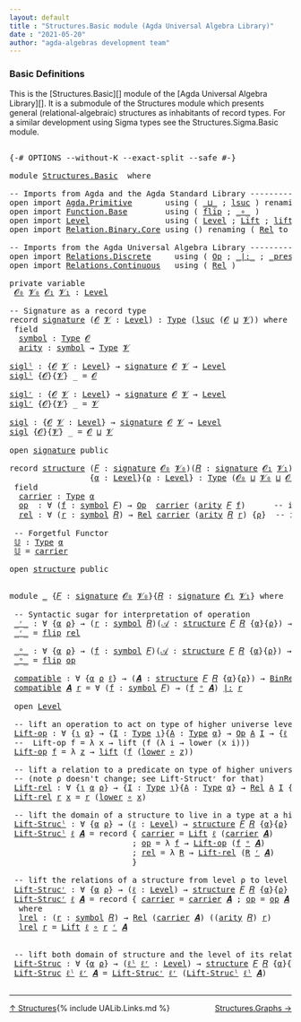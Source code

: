 ```yaml
---
layout: default
title : "Structures.Basic module (Agda Universal Algebra Library)"
date : "2021-05-20"
author: "agda-algebras development team"
---
```


### <a id="basic-definitions">Basic Definitions</a>

This is the [Structures.Basic][] module of the [Agda Universal Algebra Library][]. It is a submodule of the Structures module which presents general (relational-algebraic) structures as inhabitants of record types.  For a similar development using Sigma types see the Structures.Sigma.Basic module.

<pre class="Agda">

<a id="521" class="Symbol">{-#</a> <a id="525" class="Keyword">OPTIONS</a> <a id="533" class="Pragma">--without-K</a> <a id="545" class="Pragma">--exact-split</a> <a id="559" class="Pragma">--safe</a> <a id="566" class="Symbol">#-}</a>

<a id="571" class="Keyword">module</a> <a id="578" href="Structures.Basic.html" class="Module">Structures.Basic</a>  <a id="596" class="Keyword">where</a>

<a id="603" class="Comment">-- Imports from Agda and the Agda Standard Library -----------------------------</a>
<a id="684" class="Keyword">open</a> <a id="689" class="Keyword">import</a> <a id="696" href="Agda.Primitive.html" class="Module">Agda.Primitive</a>       <a id="717" class="Keyword">using</a> <a id="723" class="Symbol">(</a> <a id="725" href="Agda.Primitive.html#810" class="Primitive Operator">_⊔_</a> <a id="729" class="Symbol">;</a> <a id="731" href="Agda.Primitive.html#780" class="Primitive">lsuc</a> <a id="736" class="Symbol">)</a> <a id="738" class="Keyword">renaming</a> <a id="747" class="Symbol">(</a> <a id="749" href="Agda.Primitive.html#326" class="Primitive">Set</a> <a id="753" class="Symbol">to</a> <a id="756" class="Primitive">Type</a> <a id="761" class="Symbol">)</a>
<a id="763" class="Keyword">open</a> <a id="768" class="Keyword">import</a> <a id="775" href="Function.Base.html" class="Module">Function.Base</a>        <a id="796" class="Keyword">using</a> <a id="802" class="Symbol">(</a> <a id="804" href="Function.Base.html#1554" class="Function">flip</a> <a id="809" class="Symbol">;</a> <a id="811" href="Function.Base.html#1031" class="Function Operator">_∘_</a> <a id="815" class="Symbol">)</a>
<a id="817" class="Keyword">open</a> <a id="822" class="Keyword">import</a> <a id="829" href="Level.html" class="Module">Level</a>                <a id="850" class="Keyword">using</a> <a id="856" class="Symbol">(</a> <a id="858" href="Agda.Primitive.html#597" class="Postulate">Level</a> <a id="864" class="Symbol">;</a> <a id="866" href="Level.html#400" class="Record">Lift</a> <a id="871" class="Symbol">;</a> <a id="873" href="Level.html#457" class="InductiveConstructor">lift</a> <a id="878" class="Symbol">;</a> <a id="880" href="Level.html#470" class="Field">lower</a> <a id="886" class="Symbol">)</a>
<a id="888" class="Keyword">open</a> <a id="893" class="Keyword">import</a> <a id="900" href="Relation.Binary.Core.html" class="Module">Relation.Binary.Core</a> <a id="921" class="Keyword">using</a> <a id="927" class="Symbol">()</a> <a id="930" class="Keyword">renaming</a> <a id="939" class="Symbol">(</a> <a id="941" href="Relation.Binary.Core.html#882" class="Function">Rel</a> <a id="945" class="Symbol">to</a> <a id="948" class="Function">BinRel</a> <a id="955" class="Symbol">)</a>

<a id="958" class="Comment">-- Imports from the Agda Universal Algebra Library -----------------------------</a>
<a id="1039" class="Keyword">open</a> <a id="1044" class="Keyword">import</a> <a id="1051" href="Relations.Discrete.html" class="Module">Relations.Discrete</a>     <a id="1074" class="Keyword">using</a> <a id="1080" class="Symbol">(</a> <a id="1082" href="Relations.Discrete.html#5621" class="Function">Op</a> <a id="1085" class="Symbol">;</a> <a id="1087" href="Relations.Discrete.html#6538" class="Function Operator">_|:_</a> <a id="1092" class="Symbol">;</a> <a id="1094" href="Relations.Discrete.html#6364" class="Function Operator">_preserves_</a> <a id="1106" class="Symbol">)</a>
<a id="1108" class="Keyword">open</a> <a id="1113" class="Keyword">import</a> <a id="1120" href="Relations.Continuous.html" class="Module">Relations.Continuous</a>   <a id="1143" class="Keyword">using</a> <a id="1149" class="Symbol">(</a> <a id="1151" href="Relations.Continuous.html#3907" class="Function">Rel</a> <a id="1155" class="Symbol">)</a>

<a id="1158" class="Keyword">private</a> <a id="1166" class="Keyword">variable</a>
 <a id="1176" href="Structures.Basic.html#1176" class="Generalizable">𝓞₀</a> <a id="1179" href="Structures.Basic.html#1179" class="Generalizable">𝓥₀</a> <a id="1182" href="Structures.Basic.html#1182" class="Generalizable">𝓞₁</a> <a id="1185" href="Structures.Basic.html#1185" class="Generalizable">𝓥₁</a> <a id="1188" class="Symbol">:</a> <a id="1190" href="Agda.Primitive.html#597" class="Postulate">Level</a>

<a id="1197" class="Comment">-- Signature as a record type</a>
<a id="1227" class="Keyword">record</a> <a id="signature"></a><a id="1234" href="Structures.Basic.html#1234" class="Record">signature</a> <a id="1244" class="Symbol">(</a><a id="1245" href="Structures.Basic.html#1245" class="Bound">𝓞</a> <a id="1247" href="Structures.Basic.html#1247" class="Bound">𝓥</a> <a id="1249" class="Symbol">:</a> <a id="1251" href="Agda.Primitive.html#597" class="Postulate">Level</a><a id="1256" class="Symbol">)</a> <a id="1258" class="Symbol">:</a> <a id="1260" href="Structures.Basic.html#756" class="Primitive">Type</a> <a id="1265" class="Symbol">(</a><a id="1266" href="Agda.Primitive.html#780" class="Primitive">lsuc</a> <a id="1271" class="Symbol">(</a><a id="1272" href="Structures.Basic.html#1245" class="Bound">𝓞</a> <a id="1274" href="Agda.Primitive.html#810" class="Primitive Operator">⊔</a> <a id="1276" href="Structures.Basic.html#1247" class="Bound">𝓥</a><a id="1277" class="Symbol">))</a> <a id="1280" class="Keyword">where</a>
 <a id="1287" class="Keyword">field</a>
  <a id="signature.symbol"></a><a id="1295" href="Structures.Basic.html#1295" class="Field">symbol</a> <a id="1302" class="Symbol">:</a> <a id="1304" href="Structures.Basic.html#756" class="Primitive">Type</a> <a id="1309" href="Structures.Basic.html#1245" class="Bound">𝓞</a>
  <a id="signature.arity"></a><a id="1313" href="Structures.Basic.html#1313" class="Field">arity</a> <a id="1319" class="Symbol">:</a> <a id="1321" href="Structures.Basic.html#1295" class="Field">symbol</a> <a id="1328" class="Symbol">→</a> <a id="1330" href="Structures.Basic.html#756" class="Primitive">Type</a> <a id="1335" href="Structures.Basic.html#1247" class="Bound">𝓥</a>

<a id="siglˡ"></a><a id="1338" href="Structures.Basic.html#1338" class="Function">siglˡ</a> <a id="1344" class="Symbol">:</a> <a id="1346" class="Symbol">{</a><a id="1347" href="Structures.Basic.html#1347" class="Bound">𝓞</a> <a id="1349" href="Structures.Basic.html#1349" class="Bound">𝓥</a> <a id="1351" class="Symbol">:</a> <a id="1353" href="Agda.Primitive.html#597" class="Postulate">Level</a><a id="1358" class="Symbol">}</a> <a id="1360" class="Symbol">→</a> <a id="1362" href="Structures.Basic.html#1234" class="Record">signature</a> <a id="1372" href="Structures.Basic.html#1347" class="Bound">𝓞</a> <a id="1374" href="Structures.Basic.html#1349" class="Bound">𝓥</a> <a id="1376" class="Symbol">→</a> <a id="1378" href="Agda.Primitive.html#597" class="Postulate">Level</a>
<a id="1384" href="Structures.Basic.html#1338" class="Function">siglˡ</a> <a id="1390" class="Symbol">{</a><a id="1391" href="Structures.Basic.html#1391" class="Bound">𝓞</a><a id="1392" class="Symbol">}{</a><a id="1394" href="Structures.Basic.html#1394" class="Bound">𝓥</a><a id="1395" class="Symbol">}</a> <a id="1397" class="Symbol">_</a> <a id="1399" class="Symbol">=</a> <a id="1401" href="Structures.Basic.html#1391" class="Bound">𝓞</a>

<a id="siglʳ"></a><a id="1404" href="Structures.Basic.html#1404" class="Function">siglʳ</a> <a id="1410" class="Symbol">:</a> <a id="1412" class="Symbol">{</a><a id="1413" href="Structures.Basic.html#1413" class="Bound">𝓞</a> <a id="1415" href="Structures.Basic.html#1415" class="Bound">𝓥</a> <a id="1417" class="Symbol">:</a> <a id="1419" href="Agda.Primitive.html#597" class="Postulate">Level</a><a id="1424" class="Symbol">}</a> <a id="1426" class="Symbol">→</a> <a id="1428" href="Structures.Basic.html#1234" class="Record">signature</a> <a id="1438" href="Structures.Basic.html#1413" class="Bound">𝓞</a> <a id="1440" href="Structures.Basic.html#1415" class="Bound">𝓥</a> <a id="1442" class="Symbol">→</a> <a id="1444" href="Agda.Primitive.html#597" class="Postulate">Level</a>
<a id="1450" href="Structures.Basic.html#1404" class="Function">siglʳ</a> <a id="1456" class="Symbol">{</a><a id="1457" href="Structures.Basic.html#1457" class="Bound">𝓞</a><a id="1458" class="Symbol">}{</a><a id="1460" href="Structures.Basic.html#1460" class="Bound">𝓥</a><a id="1461" class="Symbol">}</a> <a id="1463" class="Symbol">_</a> <a id="1465" class="Symbol">=</a> <a id="1467" href="Structures.Basic.html#1460" class="Bound">𝓥</a>

<a id="sigl"></a><a id="1470" href="Structures.Basic.html#1470" class="Function">sigl</a> <a id="1475" class="Symbol">:</a> <a id="1477" class="Symbol">{</a><a id="1478" href="Structures.Basic.html#1478" class="Bound">𝓞</a> <a id="1480" href="Structures.Basic.html#1480" class="Bound">𝓥</a> <a id="1482" class="Symbol">:</a> <a id="1484" href="Agda.Primitive.html#597" class="Postulate">Level</a><a id="1489" class="Symbol">}</a> <a id="1491" class="Symbol">→</a> <a id="1493" href="Structures.Basic.html#1234" class="Record">signature</a> <a id="1503" href="Structures.Basic.html#1478" class="Bound">𝓞</a> <a id="1505" href="Structures.Basic.html#1480" class="Bound">𝓥</a> <a id="1507" class="Symbol">→</a> <a id="1509" href="Agda.Primitive.html#597" class="Postulate">Level</a>
<a id="1515" href="Structures.Basic.html#1470" class="Function">sigl</a> <a id="1520" class="Symbol">{</a><a id="1521" href="Structures.Basic.html#1521" class="Bound">𝓞</a><a id="1522" class="Symbol">}{</a><a id="1524" href="Structures.Basic.html#1524" class="Bound">𝓥</a><a id="1525" class="Symbol">}</a> <a id="1527" class="Symbol">_</a> <a id="1529" class="Symbol">=</a> <a id="1531" href="Structures.Basic.html#1521" class="Bound">𝓞</a> <a id="1533" href="Agda.Primitive.html#810" class="Primitive Operator">⊔</a> <a id="1535" href="Structures.Basic.html#1524" class="Bound">𝓥</a>

<a id="1538" class="Keyword">open</a> <a id="1543" href="Structures.Basic.html#1234" class="Module">signature</a> <a id="1553" class="Keyword">public</a>

<a id="1561" class="Keyword">record</a> <a id="structure"></a><a id="1568" href="Structures.Basic.html#1568" class="Record">structure</a> <a id="1578" class="Symbol">(</a><a id="1579" href="Structures.Basic.html#1579" class="Bound">𝐹</a> <a id="1581" class="Symbol">:</a> <a id="1583" href="Structures.Basic.html#1234" class="Record">signature</a> <a id="1593" href="Structures.Basic.html#1176" class="Generalizable">𝓞₀</a> <a id="1596" href="Structures.Basic.html#1179" class="Generalizable">𝓥₀</a><a id="1598" class="Symbol">)(</a><a id="1600" href="Structures.Basic.html#1600" class="Bound">𝑅</a> <a id="1602" class="Symbol">:</a> <a id="1604" href="Structures.Basic.html#1234" class="Record">signature</a> <a id="1614" href="Structures.Basic.html#1182" class="Generalizable">𝓞₁</a> <a id="1617" href="Structures.Basic.html#1185" class="Generalizable">𝓥₁</a><a id="1619" class="Symbol">)</a>
                 <a id="1638" class="Symbol">{</a><a id="1639" href="Structures.Basic.html#1639" class="Bound">α</a> <a id="1641" class="Symbol">:</a> <a id="1643" href="Agda.Primitive.html#597" class="Postulate">Level</a><a id="1648" class="Symbol">}{</a><a id="1650" href="Structures.Basic.html#1650" class="Bound">ρ</a> <a id="1652" class="Symbol">:</a> <a id="1654" href="Agda.Primitive.html#597" class="Postulate">Level</a><a id="1659" class="Symbol">}</a> <a id="1661" class="Symbol">:</a> <a id="1663" href="Structures.Basic.html#756" class="Primitive">Type</a> <a id="1668" class="Symbol">(</a><a id="1669" href="Structures.Basic.html#1593" class="Bound">𝓞₀</a> <a id="1672" href="Agda.Primitive.html#810" class="Primitive Operator">⊔</a> <a id="1674" href="Structures.Basic.html#1596" class="Bound">𝓥₀</a> <a id="1677" href="Agda.Primitive.html#810" class="Primitive Operator">⊔</a> <a id="1679" href="Structures.Basic.html#1614" class="Bound">𝓞₁</a> <a id="1682" href="Agda.Primitive.html#810" class="Primitive Operator">⊔</a> <a id="1684" href="Structures.Basic.html#1617" class="Bound">𝓥₁</a> <a id="1687" href="Agda.Primitive.html#810" class="Primitive Operator">⊔</a> <a id="1689" class="Symbol">(</a><a id="1690" href="Agda.Primitive.html#780" class="Primitive">lsuc</a> <a id="1695" class="Symbol">(</a><a id="1696" href="Structures.Basic.html#1639" class="Bound">α</a> <a id="1698" href="Agda.Primitive.html#810" class="Primitive Operator">⊔</a> <a id="1700" href="Structures.Basic.html#1650" class="Bound">ρ</a><a id="1701" class="Symbol">)))</a> <a id="1705" class="Keyword">where</a>
 <a id="1712" class="Keyword">field</a>
  <a id="structure.carrier"></a><a id="1720" href="Structures.Basic.html#1720" class="Field">carrier</a> <a id="1728" class="Symbol">:</a> <a id="1730" href="Structures.Basic.html#756" class="Primitive">Type</a> <a id="1735" href="Structures.Basic.html#1639" class="Bound">α</a>
  <a id="structure.op"></a><a id="1739" href="Structures.Basic.html#1739" class="Field">op</a>  <a id="1743" class="Symbol">:</a> <a id="1745" class="Symbol">∀</a> <a id="1747" class="Symbol">(</a><a id="1748" href="Structures.Basic.html#1748" class="Bound">f</a> <a id="1750" class="Symbol">:</a> <a id="1752" href="Structures.Basic.html#1295" class="Field">symbol</a> <a id="1759" href="Structures.Basic.html#1579" class="Bound">𝐹</a><a id="1760" class="Symbol">)</a> <a id="1762" class="Symbol">→</a> <a id="1764" href="Relations.Discrete.html#5621" class="Function">Op</a>  <a id="1768" href="Structures.Basic.html#1720" class="Field">carrier</a> <a id="1776" class="Symbol">(</a><a id="1777" href="Structures.Basic.html#1313" class="Field">arity</a> <a id="1783" href="Structures.Basic.html#1579" class="Bound">𝐹</a> <a id="1785" href="Structures.Basic.html#1748" class="Bound">f</a><a id="1786" class="Symbol">)</a>      <a id="1793" class="Comment">-- interpret. of operations</a>
  <a id="structure.rel"></a><a id="1823" href="Structures.Basic.html#1823" class="Field">rel</a> <a id="1827" class="Symbol">:</a> <a id="1829" class="Symbol">∀</a> <a id="1831" class="Symbol">(</a><a id="1832" href="Structures.Basic.html#1832" class="Bound">r</a> <a id="1834" class="Symbol">:</a> <a id="1836" href="Structures.Basic.html#1295" class="Field">symbol</a> <a id="1843" href="Structures.Basic.html#1600" class="Bound">𝑅</a><a id="1844" class="Symbol">)</a> <a id="1846" class="Symbol">→</a> <a id="1848" href="Relations.Continuous.html#3907" class="Function">Rel</a> <a id="1852" href="Structures.Basic.html#1720" class="Field">carrier</a> <a id="1860" class="Symbol">(</a><a id="1861" href="Structures.Basic.html#1313" class="Field">arity</a> <a id="1867" href="Structures.Basic.html#1600" class="Bound">𝑅</a> <a id="1869" href="Structures.Basic.html#1832" class="Bound">r</a><a id="1870" class="Symbol">)</a> <a id="1872" class="Symbol">{</a><a id="1873" href="Structures.Basic.html#1650" class="Bound">ρ</a><a id="1874" class="Symbol">}</a>  <a id="1877" class="Comment">-- interpret. of relations</a>

 <a id="1906" class="Comment">-- Forgetful Functor</a>
 <a id="structure.𝕌"></a><a id="1928" href="Structures.Basic.html#1928" class="Function">𝕌</a> <a id="1930" class="Symbol">:</a> <a id="1932" href="Structures.Basic.html#756" class="Primitive">Type</a> <a id="1937" href="Structures.Basic.html#1639" class="Bound">α</a>
 <a id="1940" href="Structures.Basic.html#1928" class="Function">𝕌</a> <a id="1942" class="Symbol">=</a> <a id="1944" href="Structures.Basic.html#1720" class="Field">carrier</a>

<a id="1953" class="Keyword">open</a> <a id="1958" href="Structures.Basic.html#1568" class="Module">structure</a> <a id="1968" class="Keyword">public</a>


<a id="1977" class="Keyword">module</a> <a id="1984" href="Structures.Basic.html#1984" class="Module">_</a> <a id="1986" class="Symbol">{</a><a id="1987" href="Structures.Basic.html#1987" class="Bound">𝐹</a> <a id="1989" class="Symbol">:</a> <a id="1991" href="Structures.Basic.html#1234" class="Record">signature</a> <a id="2001" href="Structures.Basic.html#1176" class="Generalizable">𝓞₀</a> <a id="2004" href="Structures.Basic.html#1179" class="Generalizable">𝓥₀</a><a id="2006" class="Symbol">}{</a><a id="2008" href="Structures.Basic.html#2008" class="Bound">𝑅</a> <a id="2010" class="Symbol">:</a> <a id="2012" href="Structures.Basic.html#1234" class="Record">signature</a> <a id="2022" href="Structures.Basic.html#1182" class="Generalizable">𝓞₁</a> <a id="2025" href="Structures.Basic.html#1185" class="Generalizable">𝓥₁</a><a id="2027" class="Symbol">}</a> <a id="2029" class="Keyword">where</a>

 <a id="2037" class="Comment">-- Syntactic sugar for interpretation of operation</a>
 <a id="2089" href="Structures.Basic.html#2089" class="Function Operator">_ʳ_</a> <a id="2093" class="Symbol">:</a> <a id="2095" class="Symbol">∀</a> <a id="2097" class="Symbol">{</a><a id="2098" href="Structures.Basic.html#2098" class="Bound">α</a> <a id="2100" href="Structures.Basic.html#2100" class="Bound">ρ</a><a id="2101" class="Symbol">}</a> <a id="2103" class="Symbol">→</a> <a id="2105" class="Symbol">(</a><a id="2106" href="Structures.Basic.html#2106" class="Bound">r</a> <a id="2108" class="Symbol">:</a> <a id="2110" href="Structures.Basic.html#1295" class="Field">symbol</a> <a id="2117" href="Structures.Basic.html#2008" class="Bound">𝑅</a><a id="2118" class="Symbol">)(</a><a id="2120" href="Structures.Basic.html#2120" class="Bound">𝒜</a> <a id="2122" class="Symbol">:</a> <a id="2124" href="Structures.Basic.html#1568" class="Record">structure</a> <a id="2134" href="Structures.Basic.html#1987" class="Bound">𝐹</a> <a id="2136" href="Structures.Basic.html#2008" class="Bound">𝑅</a> <a id="2138" class="Symbol">{</a><a id="2139" href="Structures.Basic.html#2098" class="Bound">α</a><a id="2140" class="Symbol">}{</a><a id="2142" href="Structures.Basic.html#2100" class="Bound">ρ</a><a id="2143" class="Symbol">})</a> <a id="2146" class="Symbol">→</a> <a id="2148" href="Relations.Continuous.html#3907" class="Function">Rel</a> <a id="2152" class="Symbol">(</a><a id="2153" href="Structures.Basic.html#1720" class="Field">carrier</a> <a id="2161" href="Structures.Basic.html#2120" class="Bound">𝒜</a><a id="2162" class="Symbol">)</a> <a id="2164" class="Symbol">((</a><a id="2166" href="Structures.Basic.html#1313" class="Field">arity</a> <a id="2172" href="Structures.Basic.html#2008" class="Bound">𝑅</a><a id="2173" class="Symbol">)</a> <a id="2175" href="Structures.Basic.html#2106" class="Bound">r</a><a id="2176" class="Symbol">)</a> <a id="2178" class="Symbol">{</a><a id="2179" href="Structures.Basic.html#2100" class="Bound">ρ</a><a id="2180" class="Symbol">}</a>
 <a id="2183" href="Structures.Basic.html#2089" class="Function Operator">_ʳ_</a> <a id="2187" class="Symbol">=</a> <a id="2189" href="Function.Base.html#1554" class="Function">flip</a> <a id="2194" href="Structures.Basic.html#1823" class="Field">rel</a>

 <a id="2200" href="Structures.Basic.html#2200" class="Function Operator">_ᵒ_</a> <a id="2204" class="Symbol">:</a> <a id="2206" class="Symbol">∀</a> <a id="2208" class="Symbol">{</a><a id="2209" href="Structures.Basic.html#2209" class="Bound">α</a> <a id="2211" href="Structures.Basic.html#2211" class="Bound">ρ</a><a id="2212" class="Symbol">}</a> <a id="2214" class="Symbol">→</a> <a id="2216" class="Symbol">(</a><a id="2217" href="Structures.Basic.html#2217" class="Bound">f</a> <a id="2219" class="Symbol">:</a> <a id="2221" href="Structures.Basic.html#1295" class="Field">symbol</a> <a id="2228" href="Structures.Basic.html#1987" class="Bound">𝐹</a><a id="2229" class="Symbol">)(</a><a id="2231" href="Structures.Basic.html#2231" class="Bound">𝒜</a> <a id="2233" class="Symbol">:</a> <a id="2235" href="Structures.Basic.html#1568" class="Record">structure</a> <a id="2245" href="Structures.Basic.html#1987" class="Bound">𝐹</a> <a id="2247" href="Structures.Basic.html#2008" class="Bound">𝑅</a> <a id="2249" class="Symbol">{</a><a id="2250" href="Structures.Basic.html#2209" class="Bound">α</a><a id="2251" class="Symbol">}{</a><a id="2253" href="Structures.Basic.html#2211" class="Bound">ρ</a><a id="2254" class="Symbol">})</a> <a id="2257" class="Symbol">→</a> <a id="2259" href="Relations.Discrete.html#5621" class="Function">Op</a> <a id="2262" class="Symbol">(</a><a id="2263" href="Structures.Basic.html#1720" class="Field">carrier</a> <a id="2271" href="Structures.Basic.html#2231" class="Bound">𝒜</a><a id="2272" class="Symbol">)((</a><a id="2275" href="Structures.Basic.html#1313" class="Field">arity</a> <a id="2281" href="Structures.Basic.html#1987" class="Bound">𝐹</a><a id="2282" class="Symbol">)</a> <a id="2284" href="Structures.Basic.html#2217" class="Bound">f</a><a id="2285" class="Symbol">)</a>
 <a id="2288" href="Structures.Basic.html#2200" class="Function Operator">_ᵒ_</a> <a id="2292" class="Symbol">=</a> <a id="2294" href="Function.Base.html#1554" class="Function">flip</a> <a id="2299" href="Structures.Basic.html#1739" class="Field">op</a>

 <a id="2304" href="Structures.Basic.html#2304" class="Function">compatible</a> <a id="2315" class="Symbol">:</a> <a id="2317" class="Symbol">∀</a> <a id="2319" class="Symbol">{</a><a id="2320" href="Structures.Basic.html#2320" class="Bound">α</a> <a id="2322" href="Structures.Basic.html#2322" class="Bound">ρ</a> <a id="2324" href="Structures.Basic.html#2324" class="Bound">ℓ</a><a id="2325" class="Symbol">}</a> <a id="2327" class="Symbol">→</a> <a id="2329" class="Symbol">(</a><a id="2330" href="Structures.Basic.html#2330" class="Bound">𝑨</a> <a id="2332" class="Symbol">:</a> <a id="2334" href="Structures.Basic.html#1568" class="Record">structure</a> <a id="2344" href="Structures.Basic.html#1987" class="Bound">𝐹</a> <a id="2346" href="Structures.Basic.html#2008" class="Bound">𝑅</a> <a id="2348" class="Symbol">{</a><a id="2349" href="Structures.Basic.html#2320" class="Bound">α</a><a id="2350" class="Symbol">}{</a><a id="2352" href="Structures.Basic.html#2322" class="Bound">ρ</a><a id="2353" class="Symbol">})</a> <a id="2356" class="Symbol">→</a> <a id="2358" href="Structures.Basic.html#948" class="Function">BinRel</a> <a id="2365" class="Symbol">(</a><a id="2366" href="Structures.Basic.html#1720" class="Field">carrier</a> <a id="2374" href="Structures.Basic.html#2330" class="Bound">𝑨</a><a id="2375" class="Symbol">)</a> <a id="2377" href="Structures.Basic.html#2324" class="Bound">ℓ</a> <a id="2379" class="Symbol">→</a> <a id="2381" href="Structures.Basic.html#756" class="Primitive">Type</a> <a id="2386" class="Symbol">_</a>
 <a id="2389" href="Structures.Basic.html#2304" class="Function">compatible</a> <a id="2400" href="Structures.Basic.html#2400" class="Bound">𝑨</a> <a id="2402" href="Structures.Basic.html#2402" class="Bound">r</a> <a id="2404" class="Symbol">=</a> <a id="2406" class="Symbol">∀</a> <a id="2408" class="Symbol">(</a><a id="2409" href="Structures.Basic.html#2409" class="Bound">f</a> <a id="2411" class="Symbol">:</a> <a id="2413" href="Structures.Basic.html#1295" class="Field">symbol</a> <a id="2420" href="Structures.Basic.html#1987" class="Bound">𝐹</a><a id="2421" class="Symbol">)</a> <a id="2423" class="Symbol">→</a> <a id="2425" class="Symbol">(</a><a id="2426" href="Structures.Basic.html#2409" class="Bound">f</a> <a id="2428" href="Structures.Basic.html#2200" class="Function Operator">ᵒ</a> <a id="2430" href="Structures.Basic.html#2400" class="Bound">𝑨</a><a id="2431" class="Symbol">)</a> <a id="2433" href="Relations.Discrete.html#6538" class="Function Operator">|:</a> <a id="2436" href="Structures.Basic.html#2402" class="Bound">r</a>

 <a id="2440" class="Keyword">open</a> <a id="2445" href="Level.html" class="Module">Level</a>

 <a id="2453" class="Comment">-- lift an operation to act on type of higher universe level</a>
 <a id="2515" href="Structures.Basic.html#2515" class="Function">Lift-op</a> <a id="2523" class="Symbol">:</a> <a id="2525" class="Symbol">∀</a> <a id="2527" class="Symbol">{</a><a id="2528" href="Structures.Basic.html#2528" class="Bound">ι</a> <a id="2530" href="Structures.Basic.html#2530" class="Bound">α</a><a id="2531" class="Symbol">}</a> <a id="2533" class="Symbol">→</a> <a id="2535" class="Symbol">{</a><a id="2536" href="Structures.Basic.html#2536" class="Bound">I</a> <a id="2538" class="Symbol">:</a> <a id="2540" href="Structures.Basic.html#756" class="Primitive">Type</a> <a id="2545" href="Structures.Basic.html#2528" class="Bound">ι</a><a id="2546" class="Symbol">}{</a><a id="2548" href="Structures.Basic.html#2548" class="Bound">A</a> <a id="2550" class="Symbol">:</a> <a id="2552" href="Structures.Basic.html#756" class="Primitive">Type</a> <a id="2557" href="Structures.Basic.html#2530" class="Bound">α</a><a id="2558" class="Symbol">}</a> <a id="2560" class="Symbol">→</a> <a id="2562" href="Relations.Discrete.html#5621" class="Function">Op</a> <a id="2565" href="Structures.Basic.html#2548" class="Bound">A</a> <a id="2567" href="Structures.Basic.html#2536" class="Bound">I</a> <a id="2569" class="Symbol">→</a> <a id="2571" class="Symbol">{</a><a id="2572" href="Structures.Basic.html#2572" class="Bound">ℓ</a> <a id="2574" class="Symbol">:</a> <a id="2576" href="Agda.Primitive.html#597" class="Postulate">Level</a><a id="2581" class="Symbol">}</a> <a id="2583" class="Symbol">→</a> <a id="2585" href="Relations.Discrete.html#5621" class="Function">Op</a> <a id="2588" class="Symbol">(</a><a id="2589" href="Level.html#400" class="Record">Lift</a> <a id="2594" href="Structures.Basic.html#2572" class="Bound">ℓ</a> <a id="2596" href="Structures.Basic.html#2548" class="Bound">A</a><a id="2597" class="Symbol">)</a> <a id="2599" href="Structures.Basic.html#2536" class="Bound">I</a>
 <a id="2602" class="Comment">--  Lift-op f = λ x → lift (f (λ i → lower (x i)))</a>
 <a id="2654" href="Structures.Basic.html#2515" class="Function">Lift-op</a> <a id="2662" href="Structures.Basic.html#2662" class="Bound">f</a> <a id="2664" class="Symbol">=</a> <a id="2666" class="Symbol">λ</a> <a id="2668" href="Structures.Basic.html#2668" class="Bound">z</a> <a id="2670" class="Symbol">→</a> <a id="2672" href="Level.html#457" class="InductiveConstructor">lift</a> <a id="2677" class="Symbol">(</a><a id="2678" href="Structures.Basic.html#2662" class="Bound">f</a> <a id="2680" class="Symbol">(</a><a id="2681" href="Level.html#470" class="Field">lower</a> <a id="2687" href="Function.Base.html#1031" class="Function Operator">∘</a> <a id="2689" href="Structures.Basic.html#2668" class="Bound">z</a><a id="2690" class="Symbol">))</a>

 <a id="2695" class="Comment">-- lift a relation to a predicate on type of higher universe level</a>
 <a id="2763" class="Comment">-- (note ρ doesn&#39;t change; see Lift-Structʳ for that)</a>
 <a id="2818" href="Structures.Basic.html#2818" class="Function">Lift-rel</a> <a id="2827" class="Symbol">:</a> <a id="2829" class="Symbol">∀</a> <a id="2831" class="Symbol">{</a><a id="2832" href="Structures.Basic.html#2832" class="Bound">ι</a> <a id="2834" href="Structures.Basic.html#2834" class="Bound">α</a> <a id="2836" href="Structures.Basic.html#2836" class="Bound">ρ</a><a id="2837" class="Symbol">}</a> <a id="2839" class="Symbol">→</a> <a id="2841" class="Symbol">{</a><a id="2842" href="Structures.Basic.html#2842" class="Bound">I</a> <a id="2844" class="Symbol">:</a> <a id="2846" href="Structures.Basic.html#756" class="Primitive">Type</a> <a id="2851" href="Structures.Basic.html#2832" class="Bound">ι</a><a id="2852" class="Symbol">}{</a><a id="2854" href="Structures.Basic.html#2854" class="Bound">A</a> <a id="2856" class="Symbol">:</a> <a id="2858" href="Structures.Basic.html#756" class="Primitive">Type</a> <a id="2863" href="Structures.Basic.html#2834" class="Bound">α</a><a id="2864" class="Symbol">}</a> <a id="2866" class="Symbol">→</a> <a id="2868" href="Relations.Continuous.html#3907" class="Function">Rel</a> <a id="2872" href="Structures.Basic.html#2854" class="Bound">A</a> <a id="2874" href="Structures.Basic.html#2842" class="Bound">I</a> <a id="2876" class="Symbol">{</a><a id="2877" href="Structures.Basic.html#2836" class="Bound">ρ</a><a id="2878" class="Symbol">}</a> <a id="2880" class="Symbol">→</a> <a id="2882" class="Symbol">{</a><a id="2883" href="Structures.Basic.html#2883" class="Bound">ℓ</a> <a id="2885" class="Symbol">:</a> <a id="2887" href="Agda.Primitive.html#597" class="Postulate">Level</a><a id="2892" class="Symbol">}</a> <a id="2894" class="Symbol">→</a> <a id="2896" href="Relations.Continuous.html#3907" class="Function">Rel</a> <a id="2900" class="Symbol">(</a><a id="2901" href="Level.html#400" class="Record">Lift</a> <a id="2906" href="Structures.Basic.html#2883" class="Bound">ℓ</a> <a id="2908" href="Structures.Basic.html#2854" class="Bound">A</a><a id="2909" class="Symbol">)</a> <a id="2911" href="Structures.Basic.html#2842" class="Bound">I</a><a id="2912" class="Symbol">{</a><a id="2913" href="Structures.Basic.html#2836" class="Bound">ρ</a><a id="2914" class="Symbol">}</a>
 <a id="2917" href="Structures.Basic.html#2818" class="Function">Lift-rel</a> <a id="2926" href="Structures.Basic.html#2926" class="Bound">r</a> <a id="2928" href="Structures.Basic.html#2928" class="Bound">x</a> <a id="2930" class="Symbol">=</a> <a id="2932" href="Structures.Basic.html#2926" class="Bound">r</a> <a id="2934" class="Symbol">(</a><a id="2935" href="Level.html#470" class="Field">lower</a> <a id="2941" href="Function.Base.html#1031" class="Function Operator">∘</a> <a id="2943" href="Structures.Basic.html#2928" class="Bound">x</a><a id="2944" class="Symbol">)</a>

 <a id="2948" class="Comment">-- lift the domain of a structure to live in a type at a higher universe level</a>
 <a id="3028" href="Structures.Basic.html#3028" class="Function">Lift-Strucˡ</a> <a id="3040" class="Symbol">:</a> <a id="3042" class="Symbol">∀</a> <a id="3044" class="Symbol">{</a><a id="3045" href="Structures.Basic.html#3045" class="Bound">α</a> <a id="3047" href="Structures.Basic.html#3047" class="Bound">ρ</a><a id="3048" class="Symbol">}</a> <a id="3050" class="Symbol">→</a> <a id="3052" class="Symbol">(</a><a id="3053" href="Structures.Basic.html#3053" class="Bound">ℓ</a> <a id="3055" class="Symbol">:</a> <a id="3057" href="Agda.Primitive.html#597" class="Postulate">Level</a><a id="3062" class="Symbol">)</a> <a id="3064" class="Symbol">→</a> <a id="3066" href="Structures.Basic.html#1568" class="Record">structure</a> <a id="3076" href="Structures.Basic.html#1987" class="Bound">𝐹</a> <a id="3078" href="Structures.Basic.html#2008" class="Bound">𝑅</a> <a id="3080" class="Symbol">{</a><a id="3081" href="Structures.Basic.html#3045" class="Bound">α</a><a id="3082" class="Symbol">}{</a><a id="3084" href="Structures.Basic.html#3047" class="Bound">ρ</a><a id="3085" class="Symbol">}</a> <a id="3087" class="Symbol">→</a> <a id="3089" href="Structures.Basic.html#1568" class="Record">structure</a> <a id="3099" href="Structures.Basic.html#1987" class="Bound">𝐹</a> <a id="3101" href="Structures.Basic.html#2008" class="Bound">𝑅</a>  <a id="3104" class="Symbol">{</a><a id="3105" href="Structures.Basic.html#3045" class="Bound">α</a> <a id="3107" href="Agda.Primitive.html#810" class="Primitive Operator">⊔</a> <a id="3109" href="Structures.Basic.html#3053" class="Bound">ℓ</a><a id="3110" class="Symbol">}{</a><a id="3112" href="Structures.Basic.html#3047" class="Bound">ρ</a><a id="3113" class="Symbol">}</a>
 <a id="3116" href="Structures.Basic.html#3028" class="Function">Lift-Strucˡ</a> <a id="3128" href="Structures.Basic.html#3128" class="Bound">ℓ</a> <a id="3130" href="Structures.Basic.html#3130" class="Bound">𝑨</a> <a id="3132" class="Symbol">=</a> <a id="3134" class="Keyword">record</a> <a id="3141" class="Symbol">{</a> <a id="3143" href="Structures.Basic.html#1720" class="Field">carrier</a> <a id="3151" class="Symbol">=</a> <a id="3153" href="Level.html#400" class="Record">Lift</a> <a id="3158" href="Structures.Basic.html#3128" class="Bound">ℓ</a> <a id="3160" class="Symbol">(</a><a id="3161" href="Structures.Basic.html#1720" class="Field">carrier</a> <a id="3169" href="Structures.Basic.html#3130" class="Bound">𝑨</a><a id="3170" class="Symbol">)</a>
                          <a id="3198" class="Symbol">;</a> <a id="3200" href="Structures.Basic.html#1739" class="Field">op</a> <a id="3203" class="Symbol">=</a> <a id="3205" class="Symbol">λ</a> <a id="3207" href="Structures.Basic.html#3207" class="Bound">f</a> <a id="3209" class="Symbol">→</a> <a id="3211" href="Structures.Basic.html#2515" class="Function">Lift-op</a> <a id="3219" class="Symbol">(</a><a id="3220" href="Structures.Basic.html#3207" class="Bound">f</a> <a id="3222" href="Structures.Basic.html#2200" class="Function Operator">ᵒ</a> <a id="3224" href="Structures.Basic.html#3130" class="Bound">𝑨</a><a id="3225" class="Symbol">)</a>
                          <a id="3253" class="Symbol">;</a> <a id="3255" href="Structures.Basic.html#1823" class="Field">rel</a> <a id="3259" class="Symbol">=</a> <a id="3261" class="Symbol">λ</a> <a id="3263" href="Structures.Basic.html#3263" class="Bound">R</a> <a id="3265" class="Symbol">→</a> <a id="3267" href="Structures.Basic.html#2818" class="Function">Lift-rel</a> <a id="3276" class="Symbol">(</a><a id="3277" href="Structures.Basic.html#3263" class="Bound">R</a> <a id="3279" href="Structures.Basic.html#2089" class="Function Operator">ʳ</a> <a id="3281" href="Structures.Basic.html#3130" class="Bound">𝑨</a><a id="3282" class="Symbol">)</a>
                          <a id="3310" class="Symbol">}</a>

 <a id="3314" class="Comment">-- lift the relations of a structure from level ρ to level ρ ⊔ ℓ</a>
 <a id="3380" href="Structures.Basic.html#3380" class="Function">Lift-Strucʳ</a> <a id="3392" class="Symbol">:</a> <a id="3394" class="Symbol">∀</a> <a id="3396" class="Symbol">{</a><a id="3397" href="Structures.Basic.html#3397" class="Bound">α</a> <a id="3399" href="Structures.Basic.html#3399" class="Bound">ρ</a><a id="3400" class="Symbol">}</a> <a id="3402" class="Symbol">→</a> <a id="3404" class="Symbol">(</a><a id="3405" href="Structures.Basic.html#3405" class="Bound">ℓ</a> <a id="3407" class="Symbol">:</a> <a id="3409" href="Agda.Primitive.html#597" class="Postulate">Level</a><a id="3414" class="Symbol">)</a> <a id="3416" class="Symbol">→</a> <a id="3418" href="Structures.Basic.html#1568" class="Record">structure</a> <a id="3428" href="Structures.Basic.html#1987" class="Bound">𝐹</a> <a id="3430" href="Structures.Basic.html#2008" class="Bound">𝑅</a> <a id="3432" class="Symbol">{</a><a id="3433" href="Structures.Basic.html#3397" class="Bound">α</a><a id="3434" class="Symbol">}{</a><a id="3436" href="Structures.Basic.html#3399" class="Bound">ρ</a><a id="3437" class="Symbol">}</a> <a id="3439" class="Symbol">→</a> <a id="3441" href="Structures.Basic.html#1568" class="Record">structure</a> <a id="3451" href="Structures.Basic.html#1987" class="Bound">𝐹</a> <a id="3453" href="Structures.Basic.html#2008" class="Bound">𝑅</a> <a id="3455" class="Symbol">{</a><a id="3456" href="Structures.Basic.html#3397" class="Bound">α</a><a id="3457" class="Symbol">}{</a><a id="3459" href="Structures.Basic.html#3399" class="Bound">ρ</a> <a id="3461" href="Agda.Primitive.html#810" class="Primitive Operator">⊔</a> <a id="3463" href="Structures.Basic.html#3405" class="Bound">ℓ</a><a id="3464" class="Symbol">}</a>
 <a id="3467" href="Structures.Basic.html#3380" class="Function">Lift-Strucʳ</a> <a id="3479" href="Structures.Basic.html#3479" class="Bound">ℓ</a> <a id="3481" href="Structures.Basic.html#3481" class="Bound">𝑨</a> <a id="3483" class="Symbol">=</a> <a id="3485" class="Keyword">record</a> <a id="3492" class="Symbol">{</a> <a id="3494" href="Structures.Basic.html#1720" class="Field">carrier</a> <a id="3502" class="Symbol">=</a> <a id="3504" href="Structures.Basic.html#1720" class="Field">carrier</a> <a id="3512" href="Structures.Basic.html#3481" class="Bound">𝑨</a> <a id="3514" class="Symbol">;</a> <a id="3516" href="Structures.Basic.html#1739" class="Field">op</a> <a id="3519" class="Symbol">=</a> <a id="3521" href="Structures.Basic.html#1739" class="Field">op</a> <a id="3524" href="Structures.Basic.html#3481" class="Bound">𝑨</a> <a id="3526" class="Symbol">;</a> <a id="3528" href="Structures.Basic.html#1823" class="Field">rel</a> <a id="3532" class="Symbol">=</a> <a id="3534" href="Structures.Basic.html#3551" class="Function">lrel</a> <a id="3539" class="Symbol">}</a>
  <a id="3543" class="Keyword">where</a>
  <a id="3551" href="Structures.Basic.html#3551" class="Function">lrel</a> <a id="3556" class="Symbol">:</a> <a id="3558" class="Symbol">(</a><a id="3559" href="Structures.Basic.html#3559" class="Bound">r</a> <a id="3561" class="Symbol">:</a> <a id="3563" href="Structures.Basic.html#1295" class="Field">symbol</a> <a id="3570" href="Structures.Basic.html#2008" class="Bound">𝑅</a><a id="3571" class="Symbol">)</a> <a id="3573" class="Symbol">→</a> <a id="3575" href="Relations.Continuous.html#3907" class="Function">Rel</a> <a id="3579" class="Symbol">(</a><a id="3580" href="Structures.Basic.html#1720" class="Field">carrier</a> <a id="3588" href="Structures.Basic.html#3481" class="Bound">𝑨</a><a id="3589" class="Symbol">)</a> <a id="3591" class="Symbol">((</a><a id="3593" href="Structures.Basic.html#1313" class="Field">arity</a> <a id="3599" href="Structures.Basic.html#2008" class="Bound">𝑅</a><a id="3600" class="Symbol">)</a> <a id="3602" href="Structures.Basic.html#3559" class="Bound">r</a><a id="3603" class="Symbol">)</a>
  <a id="3607" href="Structures.Basic.html#3551" class="Function">lrel</a> <a id="3612" href="Structures.Basic.html#3612" class="Bound">r</a> <a id="3614" class="Symbol">=</a> <a id="3616" href="Level.html#400" class="Record">Lift</a> <a id="3621" href="Structures.Basic.html#3479" class="Bound">ℓ</a> <a id="3623" href="Function.Base.html#1031" class="Function Operator">∘</a> <a id="3625" href="Structures.Basic.html#3612" class="Bound">r</a> <a id="3627" href="Structures.Basic.html#2089" class="Function Operator">ʳ</a> <a id="3629" href="Structures.Basic.html#3481" class="Bound">𝑨</a>


 <a id="3634" class="Comment">-- lift both domain of structure and the level of its relations</a>
 <a id="3699" href="Structures.Basic.html#3699" class="Function">Lift-Struc</a> <a id="3710" class="Symbol">:</a> <a id="3712" class="Symbol">∀</a> <a id="3714" class="Symbol">{</a><a id="3715" href="Structures.Basic.html#3715" class="Bound">α</a> <a id="3717" href="Structures.Basic.html#3717" class="Bound">ρ</a><a id="3718" class="Symbol">}</a> <a id="3720" class="Symbol">→</a> <a id="3722" class="Symbol">(</a><a id="3723" href="Structures.Basic.html#3723" class="Bound">ℓˡ</a> <a id="3726" href="Structures.Basic.html#3726" class="Bound">ℓʳ</a> <a id="3729" class="Symbol">:</a> <a id="3731" href="Agda.Primitive.html#597" class="Postulate">Level</a><a id="3736" class="Symbol">)</a> <a id="3738" class="Symbol">→</a> <a id="3740" href="Structures.Basic.html#1568" class="Record">structure</a> <a id="3750" href="Structures.Basic.html#1987" class="Bound">𝐹</a> <a id="3752" href="Structures.Basic.html#2008" class="Bound">𝑅</a> <a id="3754" class="Symbol">{</a><a id="3755" href="Structures.Basic.html#3715" class="Bound">α</a><a id="3756" class="Symbol">}{</a><a id="3758" href="Structures.Basic.html#3717" class="Bound">ρ</a><a id="3759" class="Symbol">}</a> <a id="3761" class="Symbol">→</a> <a id="3763" href="Structures.Basic.html#1568" class="Record">structure</a> <a id="3773" href="Structures.Basic.html#1987" class="Bound">𝐹</a> <a id="3775" href="Structures.Basic.html#2008" class="Bound">𝑅</a> <a id="3777" class="Symbol">{</a><a id="3778" href="Structures.Basic.html#3715" class="Bound">α</a> <a id="3780" href="Agda.Primitive.html#810" class="Primitive Operator">⊔</a> <a id="3782" href="Structures.Basic.html#3723" class="Bound">ℓˡ</a><a id="3784" class="Symbol">}{</a><a id="3786" href="Structures.Basic.html#3717" class="Bound">ρ</a> <a id="3788" href="Agda.Primitive.html#810" class="Primitive Operator">⊔</a> <a id="3790" href="Structures.Basic.html#3726" class="Bound">ℓʳ</a><a id="3792" class="Symbol">}</a>
 <a id="3795" href="Structures.Basic.html#3699" class="Function">Lift-Struc</a> <a id="3806" href="Structures.Basic.html#3806" class="Bound">ℓˡ</a> <a id="3809" href="Structures.Basic.html#3809" class="Bound">ℓʳ</a> <a id="3812" href="Structures.Basic.html#3812" class="Bound">𝑨</a> <a id="3814" class="Symbol">=</a> <a id="3816" href="Structures.Basic.html#3380" class="Function">Lift-Strucʳ</a> <a id="3828" href="Structures.Basic.html#3809" class="Bound">ℓʳ</a> <a id="3831" class="Symbol">(</a><a id="3832" href="Structures.Basic.html#3028" class="Function">Lift-Strucˡ</a> <a id="3844" href="Structures.Basic.html#3806" class="Bound">ℓˡ</a> <a id="3847" href="Structures.Basic.html#3812" class="Bound">𝑨</a><a id="3848" class="Symbol">)</a>

</pre>

--------------------------------

<span style="float:left;">[↑ Structures](Structures.html)</span>
<span style="float:right;">[Structures.Graphs →](Structures.Graphs.html)</span>

{% include UALib.Links.md %}
